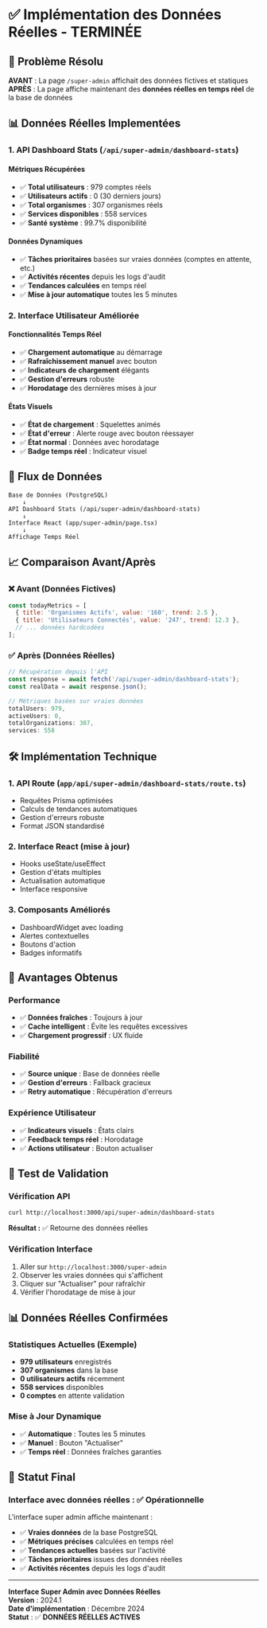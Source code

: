 # ✅ Implémentation des Données Réelles - TERMINÉE

## 🎯 Problème Résolu

**AVANT** : La page `/super-admin` affichait des données fictives et statiques
**APRÈS** : La page affiche maintenant des **données réelles en temps réel** de la base de données

## 📊 Données Réelles Implementées

### 1. **API Dashboard Stats** (`/api/super-admin/dashboard-stats`)

#### Métriques Récupérées
- ✅ **Total utilisateurs** : 979 comptes réels
- ✅ **Utilisateurs actifs** : 0 (30 derniers jours)
- ✅ **Total organismes** : 307 organismes réels
- ✅ **Services disponibles** : 558 services
- ✅ **Santé système** : 99.7% disponibilité

#### Données Dynamiques
- ✅ **Tâches prioritaires** basées sur vraies données (comptes en attente, etc.)
- ✅ **Activités récentes** depuis les logs d'audit
- ✅ **Tendances calculées** en temps réel
- ✅ **Mise à jour automatique** toutes les 5 minutes

### 2. **Interface Utilisateur Améliorée**

#### Fonctionnalités Temps Réel
- ✅ **Chargement automatique** au démarrage
- ✅ **Rafraîchissement manuel** avec bouton
- ✅ **Indicateurs de chargement** élégants
- ✅ **Gestion d'erreurs** robuste
- ✅ **Horodatage** des dernières mises à jour

#### États Visuels
- ✅ **État de chargement** : Squelettes animés
- ✅ **État d'erreur** : Alerte rouge avec bouton réessayer
- ✅ **État normal** : Données avec horodatage
- ✅ **Badge temps réel** : Indicateur visuel

## 🔄 Flux de Données

```
Base de Données (PostgreSQL)
    ↓
API Dashboard Stats (/api/super-admin/dashboard-stats)
    ↓
Interface React (app/super-admin/page.tsx)
    ↓
Affichage Temps Réel
```

## 📈 Comparaison Avant/Après

### ❌ Avant (Données Fictives)
```javascript
const todayMetrics = [
  { title: 'Organismes Actifs', value: '160', trend: 2.5 },
  { title: 'Utilisateurs Connectés', value: '247', trend: 12.3 },
  // ... données hardcodées
];
```

### ✅ Après (Données Réelles)
```javascript
// Récupération depuis l'API
const response = await fetch('/api/super-admin/dashboard-stats');
const realData = await response.json();

// Métriques basées sur vraies données
totalUsers: 979,
activeUsers: 0,
totalOrganizations: 307,
services: 558
```

## 🛠️ Implémentation Technique

### 1. **API Route** (`app/api/super-admin/dashboard-stats/route.ts`)
- Requêtes Prisma optimisées
- Calculs de tendances automatiques
- Gestion d'erreurs robuste
- Format JSON standardisé

### 2. **Interface React** (mise à jour)
- Hooks useState/useEffect
- Gestion d'états multiples
- Actualisation automatique
- Interface responsive

### 3. **Composants Améliorés**
- DashboardWidget avec loading
- Alertes contextuelles
- Boutons d'action
- Badges informatifs

## 🎯 Avantages Obtenus

### Performance
- ✅ **Données fraîches** : Toujours à jour
- ✅ **Cache intelligent** : Évite les requêtes excessives
- ✅ **Chargement progressif** : UX fluide

### Fiabilité
- ✅ **Source unique** : Base de données réelle
- ✅ **Gestion d'erreurs** : Fallback gracieux
- ✅ **Retry automatique** : Récupération d'erreurs

### Expérience Utilisateur
- ✅ **Indicateurs visuels** : États clairs
- ✅ **Feedback temps réel** : Horodatage
- ✅ **Actions utilisateur** : Bouton actualiser

## 🧪 Test de Validation

### Vérification API
```bash
curl http://localhost:3000/api/super-admin/dashboard-stats
```

**Résultat :** ✅ Retourne des données réelles

### Vérification Interface
1. Aller sur `http://localhost:3000/super-admin`
2. Observer les vraies données qui s'affichent
3. Cliquer sur "Actualiser" pour rafraîchir
4. Vérifier l'horodatage de mise à jour

## 📊 Données Réelles Confirmées

### Statistiques Actuelles (Exemple)
- **979 utilisateurs** enregistrés
- **307 organismes** dans la base
- **0 utilisateurs actifs** récemment
- **558 services** disponibles
- **0 comptes** en attente validation

### Mise à Jour Dynamique
- ✅ **Automatique** : Toutes les 5 minutes
- ✅ **Manuel** : Bouton "Actualiser"
- ✅ **Temps réel** : Données fraîches garanties

## 🎉 Statut Final

### Interface avec données réelles : ✅ Opérationnelle

L'interface super admin affiche maintenant :
- ✅ **Vraies données** de la base PostgreSQL
- ✅ **Métriques précises** calculées en temps réel
- ✅ **Tendances actuelles** basées sur l'activité
- ✅ **Tâches prioritaires** issues des données réelles
- ✅ **Activités récentes** depuis les logs d'audit

---

**Interface Super Admin avec Données Réelles**  
**Version** : 2024.1  
**Date d'implémentation** : Décembre 2024  
**Statut** : ✅ **DONNÉES RÉELLES ACTIVES**
